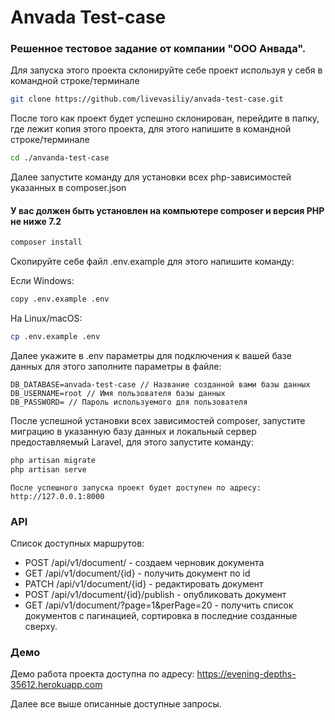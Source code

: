 # Anvada Test-case

### Решенное тестовое задание от компании "ООО Анвада".

Для запуска этого проекта склонируйте себе проект используя у себя в командной строке/терминале
```bash
git clone https://github.com/livevasiliy/anvada-test-case.git
```

После того как проект будет успешно склонирован, перейдите в папку, где лежит копия этого проекта, для этого напишите 
в командной строке/терминале 
```bash
cd ./anvanda-test-case
```
Далее запустите команду для установки всех php-зависимостей указанных в composer.json 

#### У вас должен быть установлен на компьютере composer и версия PHP не ниже 7.2
```bash
composer install
```

Скопируйте себе файл .env.example для этого напишите команду:

Если Windows:
```bash
copy .env.example .env
```

На Linux/macOS:
```bash
cp .env.example .env
```

Далее укажите в .env параметры для подключения к вашей базе данных для этого заполните параметры в файле:

```
DB_DATABASE=anvada-test-case // Название созданной вами базы данных
DB_USERNAME=root // Имя пользователя базы данных
DB_PASSWORD= // Пароль используемого для пользователя
```


После успешной установки всех зависимостей composer, запустите миграцию в указанную базу данных и локальный сервер предоставляемый Laravel, 
для этого запустите команду:
```bash
php artisan migrate
php artisan serve
``` 
```
После успешного запуска проект будет доступен по адресу: http://127.0.0.1:8000
```

### API
Список доступных маршрутов:
- POST /api/v1/document/ - создаем черновик документа
- GET /api/v1/document/{id} - получить документ по id
- PATCH /api/v1/document/{id} - редактировать документ
- POST /api/v1/document/{id}/publish - опубликовать документ
- GET /api/v1/document/?page=1&perPage=20 - получить список документов с
пагинацией, сортировка в последние созданные сверху. 

### Демо

Демо работа проекта доступна по адресу:
https://evening-depths-35612.herokuapp.com 

Далее все выше описанные доступные запросы.
